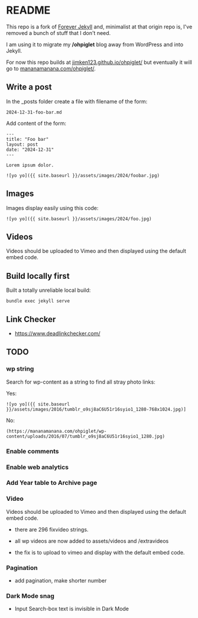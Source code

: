 # README

This repo is a fork of [Forever Jekyll](https://foredver-jekyll.github.io) and, minimalist at that origin repo is, I've removed a bunch of stuff that I don't need.

I am using it to migrate my **/ohpiglet** blog away from WordPress and into Jekyll.

For now this repo builds at [jimken123.github.io/ohpiglet/](https://jimken123.github.io/ohpiglet/) but eventually it will go to [mananamanana.com/ohpiglet/](https://mananamanana.com/ohpiglet/).

## Write a post

In the _posts folder create a file with filename of the form:

```
2024-12-31-foo-bar.md
```

Add content of the form:

```
---
title: "Foo bar"
layout: post
date: "2024-12-31"
---

Lorem ipsum dolor.

![yo yo]({{ site.baseurl }}/assets/images/2024/foobar.jpg)

```
## Images

Images display easily using this code:

```
![yo yo]({{ site.baseurl }}/assets/images/2024/foo.jpg)
```

## Videos

Videos should be uploaded to Vimeo and then displayed using the default embed code.

## Build locally first

Built a totally unreliable local build:

 ```
bundle exec jekyll serve
 ```

## Link Checker

- https://www.deadlinkchecker.com/

## TODO

### wp string

Search for wp-content as a string to find all stray photo links:

Yes:
 ```
![yo yo]({{ site.baseurl }}/assets/images/2016/tumblr_o9sj8aC6U51r16syio1_1280-768x1024.jpg)]
 ```

No:
 ```
(https://mananamanana.com/ohpiglet/wp-content/uploads/2016/07/tumblr_o9sj8aC6U51r16syio1_1280.jpg)
 ```

### Enable comments

### Enable web analytics

### Add Year table to Archive page

### Video

Videos should be uploaded to Vimeo and then displayed using the default embed code.

- there are 296 fixvideo strings.

- all wp videos are now added to assets/videos and /extravideos

- the fix is to upload to vimeo and display with the default embed code.

### Pagination

- add pagination, make shorter number

### Dark Mode snag

- Input Search-box text is invisible in Dark Mode 

